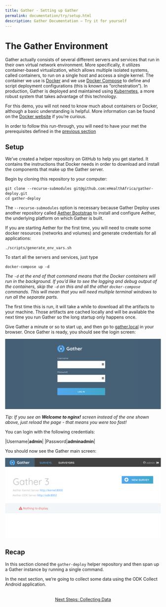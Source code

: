 ```yaml
---
title: Gather - Setting up Gather
permalink: documentation/try/setup.html
description: Gather Documentation – Try it for yourself
---
```


# The Gather Environment
Gather actually consists of several different servers and services that run in their own virtual network environment.  More specifically, it utilizes container-based virtualization, which allows multiple isolated systems, called containers, to run on a single host and access a single kernel.  The container we use is [Docker](https://www.docker.com/) and we use [Docker Compose](https://docs.docker.com/compose/) to define and script deployment configurations (this is known as “orchestration”).  In production, Gather is deployed and maintained using [Kubernetes](https://kubernetes.io/), a more robust system that takes advantage of this technology.   

For this demo, you will not need to know much about containers or Docker, although a basic understanding is helpful.  More information can be found on the [Docker website](https://www.docker.com/what-docker) if you’re curious.

In order to follow this run-through, you will need to have your met the prerequisites defined in the [previous section](index)

## Setup
We’ve created a helper repository on GitHub to help you get started.  It contains the instructions that Docker needs in order to download and install the components that make up the Gather server.  

Begin by cloning this repository to your computer:

```
git clone --recurse-submodules git@github.com:eHealthAfrica/gather-deploy.git
cd gather-deploy
```

The `--recurse-submodules` option is necessary because Gather Deploy uses another repository called [Aether Bootstrap](https://github.com/eHealthAfrica/aether-bootstrap) to install and configure Aether, the underlying platform on which Gather is built.

If you are starting Aether for the first time, you will need to create some docker resources (networks and volumes) and generate credentials for all applications:

```
./scripts/generate_env_vars.sh
```

To start all the servers and services, just type

```
docker-compose up -d
```

*The `-d` at the end of that command means that the Docker containers will run in the background. If you’d like to see the logging and debug output of the containers, skip the `-d` on this and all the other `docker-compose` commands. This will mean that you will need multiple terminal windows to run all the separate parts.*

The first time this is run, it will take a while to download all the artifacts to your machine.  Those artifacts are cached locally and will be available the next time you run Gather so the long startup only happens once.

Give Gather a minute or so to start up, and then go to [gather.local](http://gather.local) in your browser. Once Gather is ready, you should see the login screen:

![Gather login screen](/images/gather-login.png)

*Tip: If you see an **Welcome to nginx!** screen instead of the one shown above, just reload the page - that means you were too fast!*

You can login with the following credentials:

|Username|**admin**|
|Password|**adminadmin**|

You should now see the Gather main screen:

![Gather main screen](/images/gather-first-screen.png)

## Recap

In this section cloned the `gather-deploy` helper repository and then span up a Gather instance by running a single command.

In the next section, we’re going to collect some data using the ODK Collect Android application.

<div style="margin-top: 2rem; text-align: center"><a href="collect-data">Next Steps: Collecting Data</a></div>
